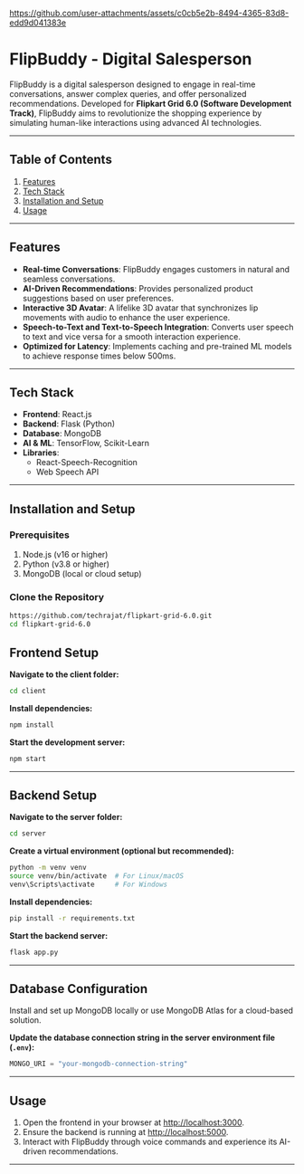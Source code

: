https://github.com/user-attachments/assets/c0cb5e2b-8494-4365-83d8-edd9d041383e

# FlipBuddy - Digital Salesperson  
FlipBuddy is a digital salesperson designed to engage in real-time conversations, answer complex queries, and offer personalized recommendations. Developed for **Flipkart Grid 6.0 (Software Development Track)**, FlipBuddy aims to revolutionize the shopping experience by simulating human-like interactions using advanced AI technologies.

---

## Table of Contents  
1. [Features](#features)  
2. [Tech Stack](#tech-stack)  
3. [Installation and Setup](#installation-and-setup)  
4. [Usage](#usage)  

---

## Features  
- **Real-time Conversations**: FlipBuddy engages customers in natural and seamless conversations.  
- **AI-Driven Recommendations**: Provides personalized product suggestions based on user preferences.  
- **Interactive 3D Avatar**: A lifelike 3D avatar that synchronizes lip movements with audio to enhance the user experience.  
- **Speech-to-Text and Text-to-Speech Integration**: Converts user speech to text and vice versa for a smooth interaction experience.  
- **Optimized for Latency**: Implements caching and pre-trained ML models to achieve response times below 500ms.

---

## Tech Stack  
- **Frontend**: React.js  
- **Backend**: Flask (Python)  
- **Database**: MongoDB  
- **AI & ML**: TensorFlow, Scikit-Learn
- **Libraries**:  
  - React-Speech-Recognition  
  - Web Speech API  

---

## Installation and Setup  

### Prerequisites  
1. Node.js (v16 or higher)  
2. Python (v3.8 or higher)  
3. MongoDB (local or cloud setup)  

### Clone the Repository  
```bash  
https://github.com/techrajat/flipkart-grid-6.0.git 
cd flipkart-grid-6.0
```

## Frontend Setup  
**Navigate to the client folder:**  
```bash  
cd client  
```  

**Install dependencies:**  
```bash  
npm install  
```  

**Start the development server:**  
```bash  
npm start  
```  

---

## Backend Setup  
**Navigate to the server folder:**  
```bash  
cd server  
```  

**Create a virtual environment (optional but recommended):**  
```bash  
python -m venv venv  
source venv/bin/activate  # For Linux/macOS  
venv\Scripts\activate     # For Windows  
```  

**Install dependencies:**  
```bash  
pip install -r requirements.txt  
```  

**Start the backend server:**  
```bash  
flask app.py  
```  

---

## Database Configuration  
Install and set up MongoDB locally or use MongoDB Atlas for a cloud-based solution.  

**Update the database connection string in the server environment file (`.env`):**  
```python  
MONGO_URI = "your-mongodb-connection-string"  
```  

---

## Usage  
1. Open the frontend in your browser at [http://localhost:3000](http://localhost:3000).  
2. Ensure the backend is running at [http://localhost:5000](http://localhost:5000).  
3. Interact with FlipBuddy through voice commands and experience its AI-driven recommendations.  

---

